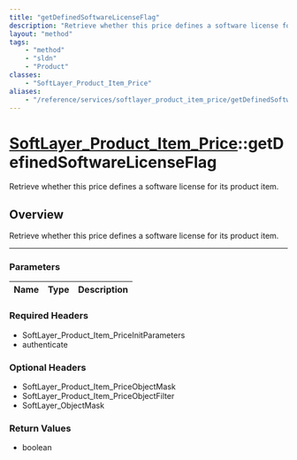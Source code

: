 ```yaml
---
title: "getDefinedSoftwareLicenseFlag"
description: "Retrieve whether this price defines a software license for its product item."
layout: "method"
tags:
    - "method"
    - "sldn"
    - "Product"
classes:
    - "SoftLayer_Product_Item_Price"
aliases:
    - "/reference/services/softlayer_product_item_price/getDefinedSoftwareLicenseFlag"
---
```

# [SoftLayer_Product_Item_Price](/reference/services/SoftLayer_Product_Item_Price)::getDefinedSoftwareLicenseFlag


Retrieve whether this price defines a software license for its product item.


## Overview 
Retrieve whether this price defines a software license for its product item.

-----

### Parameters 
|Name | Type | Description |
| --- | --- | --- |


### Required Headers
* SoftLayer_Product_Item_PriceInitParameters
* authenticate


### Optional Headers
* SoftLayer_Product_Item_PriceObjectMask
* SoftLayer_Product_Item_PriceObjectFilter
* SoftLayer_ObjectMask

### Return Values
* boolean




